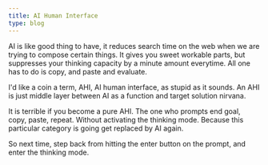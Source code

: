 ```yaml
---
title: AI Human Interface
type: blog
---
```


AI is like good thing to have, it reduces search time on the web when we are trying to compose certain things.
It gives you sweet workable parts, but suppresses your thinking capacity by a minute amount everytime.
All one has to do is copy, and paste and evaluate.

I'd like a coin a term, AHI, AI human interface, as stupid as it sounds. An AHI is just middle layer between AI as a function and target solution nirvana.

It is terrible if you become a pure AHI. The one who prompts end goal, copy, paste, repeat. Without activating the thinking mode. Because this particular category is going get replaced by AI again.

So next time, step back from hitting the enter button on the prompt, and enter the thinking mode.

